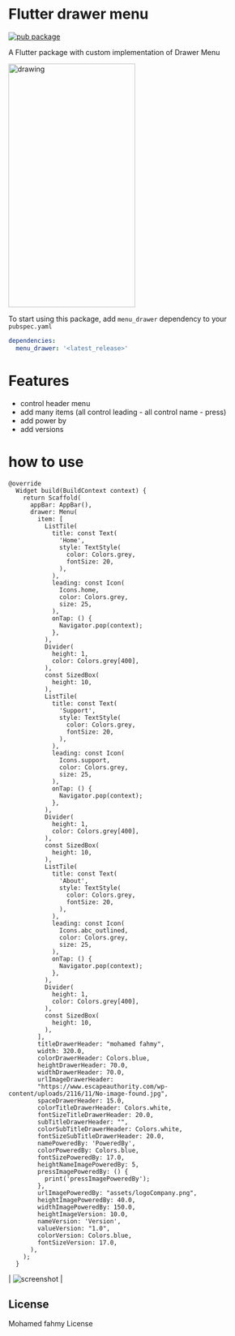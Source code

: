 # Flutter drawer menu

[![pub package](https://img.shields.io/badge/pub-1.0.0-blue)](https://github.com/fahmyabada/menu_drawer)

A Flutter package with custom implementation of Drawer Menu

<img src="screenshot-1.png" alt="drawing" width="250" height="481"/>


To start using this package, add `menu_drawer` dependency to your `pubspec.yaml`

```yaml
dependencies:
  menu_drawer: '<latest_release>'
```

# Features

- control header menu
- add many items (all control leading - all control name - press)
- add power by
- add versions

# how to use

```
@override
  Widget build(BuildContext context) {
    return Scaffold(
      appBar: AppBar(),
      drawer: Menu(
        item: [
          ListTile(
            title: const Text(
              'Home',
              style: TextStyle(
                color: Colors.grey,
                fontSize: 20,
              ),
            ),
            leading: const Icon(
              Icons.home,
              color: Colors.grey,
              size: 25,
            ),
            onTap: () {
              Navigator.pop(context);
            },
          ),
          Divider(
            height: 1,
            color: Colors.grey[400],
          ),
          const SizedBox(
            height: 10,
          ),
          ListTile(
            title: const Text(
              'Support',
              style: TextStyle(
                color: Colors.grey,
                fontSize: 20,
              ),
            ),
            leading: const Icon(
              Icons.support,
              color: Colors.grey,
              size: 25,
            ),
            onTap: () {
              Navigator.pop(context);
            },
          ),
          Divider(
            height: 1,
            color: Colors.grey[400],
          ),
          const SizedBox(
            height: 10,
          ),
          ListTile(
            title: const Text(
              'About',
              style: TextStyle(
                color: Colors.grey,
                fontSize: 20,
              ),
            ),
            leading: const Icon(
              Icons.abc_outlined,
              color: Colors.grey,
              size: 25,
            ),
            onTap: () {
              Navigator.pop(context);
            },
          ),
          Divider(
            height: 1,
            color: Colors.grey[400],
          ),
          const SizedBox(
            height: 10,
          ),
        ],
        titleDrawerHeader: "mohamed fahmy",
        width: 320.0,
        colorDrawerHeader: Colors.blue,
        heightDrawerHeader: 70.0,
        widthDrawerHeader: 70.0,
        urlImageDrawerHeader:
        "https://www.escapeauthority.com/wp-content/uploads/2116/11/No-image-found.jpg",
        spaceDrawerHeader: 15.0,
        colorTitleDrawerHeader: Colors.white,
        fontSizeTitleDrawerHeader: 20.0,
        subTitleDrawerHeader: "",
        colorSubTitleDrawerHeader: Colors.white,
        fontSizeSubTitleDrawerHeader: 20.0,
        namePoweredBy: 'PoweredBy',
        colorPoweredBy: Colors.blue,
        fontSizePoweredBy: 17.0,
        heightNameImagePoweredBy: 5,
        pressImagePoweredBy: () {
          print('pressImagePoweredBy');
        },
        urlImagePoweredBy: "assets/logoCompany.png",
        heightImagePoweredBy: 40.0,
        widthImagePoweredBy: 150.0,
        heightImageVersion: 10.0,
        nameVersion: 'Version',
        valueVersion: "1.0",
        colorVersion: Colors.blue,
        fontSizeVersion: 17.0,
      ),
    );
  }
```


| ![screenshot](screenshot-1.png)  |


License
----

Mohamed fahmy License
